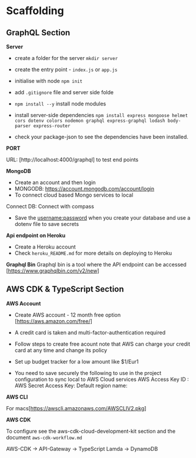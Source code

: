 # Scaffolding

## GraphQL Section

__Server__

- create a folder for the server `mkdir server`
- create the entry point - `index.js` or `app.js` 
- initialise with node `npm init` 
- add `.gitignore` file and server side folde
- `npm install --y` install node modules
- install server-side dependencies `npm install express mongoose helmet cors dotenv colors nodemon graphql express-graphql lodash body-parser express-router`

- check your package-json to see the dependencies have been installed.

__PORT__

URL: [http://localhost:4000/graphql] to test end points

__MongoDB__

- Create an account and then login
- MONGODB: https://account.mongodb.com/account/login
- To connect cloud based Mongo services to local

Connect DB:
Connect with compass

- Save the <username:password> when you create your database and use a dotenv file to save secrets

__Api endpoint on Heroku__

- Create a Heroku account
- Check `heroku_README.md` for more details on deploying to Heroku

__Graphql Bin__
Graphql bin is a tool where the API endpoint can be accessed
[https://www.graphqlbin.com/v2/new]

## AWS CDK & TypeScript Section

__AWS Account__
- Create AWS account - 12 month free option [https://aws.amazon.com/free/]
- A credit card is taken and multi-factor-authentication required
- Follow steps to create free acount note that AWS can charge your credit card at any time and change its policy
- Set up budget tracker for a low amount like $1/Eur1


- You need to save securely the following to use in the project configuration to sync local to AWS Cloud services
AWS Access Key ID : 
AWS Secret Access Key: 
Default region name:

__AWS CLI__

For macs[https://awscli.amazonaws.com/AWSCLIV2.pkg]

__AWS CDK__

To configure see the aws-cdk-cloud-development-kit section and the document `aws-cdk-workflow.md`

AWS-CDK -> API-Gateway -> TypeScript Lamda -> DynamoDB